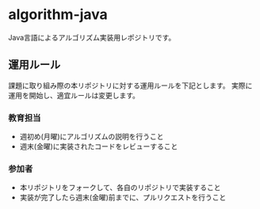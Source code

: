# algorithm-java
Java言語によるアルゴリズム実装用レポジトリです。

## 運用ルール
課題に取り組み際の本リポジトリに対する運用ルールを下記とします。
実際に運用を開始し、適宜ルールは変更します。
### 教育担当
- 週初め(月曜)にアルゴリズムの説明を行うこと
- 週末(金曜)に実装されたコードをレビューすること
### 参加者
- 本リポジトリをフォークして、各自のリポジトリで実装すること
- 実装が完了したら週末(金曜)前までに、プルリクエストを行うこと
